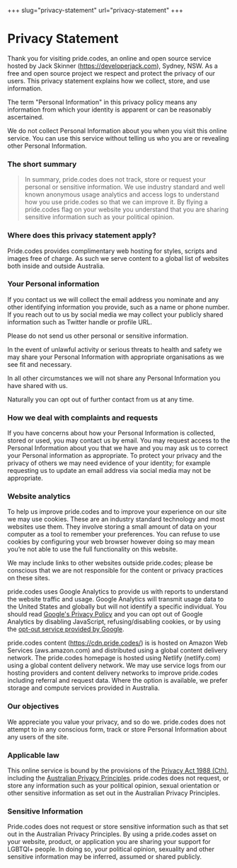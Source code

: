+++
slug="privacy-statement"
url="privacy-statement"
+++

# Privacy Statement
Thank you for visiting pride.codes, an online and open source service hosted by Jack Skinner (https://developerjack.com), Sydney, NSW. As a free and open source project we respect and protect the privacy of our users. This privacy statement explains how we collect, store, and use information.

The term "Personal Information" in this privacy policy means any information from which your identity is apparent or can be reasonably ascertained.

We do not collect Personal Information about you when you visit this online service.
You can use this service without telling us who you are or revealing other Personal Information.

### The short summary

> In summary, pride.codes does not track, store or request your personal or sensitive information. We use industry standard and well known anonymous usage analytics and access logs to understand how you use pride.codes so that we can improve it. By flying a pride.codes flag on your website you understand that you are sharing sensitive information such as your political opinion.

### Where does this privacy statement apply?
Pride.codes provides complimentary web hosting for styles, scripts and images free of charge. As such we serve content to a global list of websites both inside and outside Australia.

### Your Personal information
If you contact us we will collect the email address you nominate and any other identifying information you provide, such as a name or phone number. If you reach out to us by social media we may collect your publicly shared information such as Twitter handle or profile URL.

Please do not send us other personal or sensitive information.

In the event of unlawful activity or serious threats to health and safety we may share your Personal Information with appropriate organisations as we see fit and necessary.

In all other circumstances we will not share any Personal Information you have shared with us.

Naturally you can opt out of further contact from us at any time.

### How we deal with complaints and requests
If you have concerns about how your Personal Information is collected, stored or used, you may contact us by email. You may request access to the Personal Information about you that we have and you may ask us to correct your Personal information as appropriate.
To protect your privacy and the privacy of others we may need evidence of your identity; for example requesting us to update an email address via social media may not be appropriate.

### Website analytics
To help us improve pride.codes and to improve your experience on our site we may use cookies. These are an industry standard technology and most websites use them. They involve storing a small amount of data on your computer as a tool to remember your preferences. You can refuse to use cookies by configuring your web browser however doing so may mean you’re not able to use the full functionality on this website.

We may include links to other websites outside pride.codes; please be conscious that we are not responsible for the content or privacy practices on these sites.

pride.codes uses Google Analytics to provide us with reports to understand the website traffic and usage. Google Analytics will transmit usage data to the United States and globally but will not identify a specific individual. You should read [Google's Privacy Policy](http://www.google.com/policies/privacy/) and you can opt out of Google Analytics by disabling JavaScript, refusing/disabling cookies, or by using the [opt-out service provided by Google](https://tools.google.com/dlpage/gaoptout).

pride.codes content (https://cdn.pride.codes/) is is hosted on Amazon Web Services (aws.amazon.com) and distributed using a global content delivery network. The pride.codes homepage is hosted using Netlify (netlify.com) using a global content delivery network. We may use service logs from our hosting providers and content delivery networks to improve pride.codes including referral and request data. Where the option is available, we prefer storage and compute services provided in Australia.

### Our objectives
We appreciate you value your privacy, and so do we. pride.codes does not attempt to in any conscious form, track or store Personal Information about any users of the site.

### Applicable law
This online service is bound by the provisions of the [Privacy Act 1988 (Cth)](https://www.legislation.gov.au/Series/C2004A037122), including the [Australian Privacy Principles](https://www.oaic.gov.au/privacy-law/privacy-act/australian-privacy-principles). pride.codes does not request, or store any information such as your political opinion, sexual orientation or other sensitive information as set out in the Australian Privacy Principles.

### Sensitive Information
Pride.codes does not request or store sensitive information such as that set out in the Australian Privacy Principles. By using a pride.codes asset on your website, product, or application you are sharing your support for LGBTQI+ people. In doing so, your political opinion, sexuality and other sensitive information may be inferred, assumed or shared publicly.
